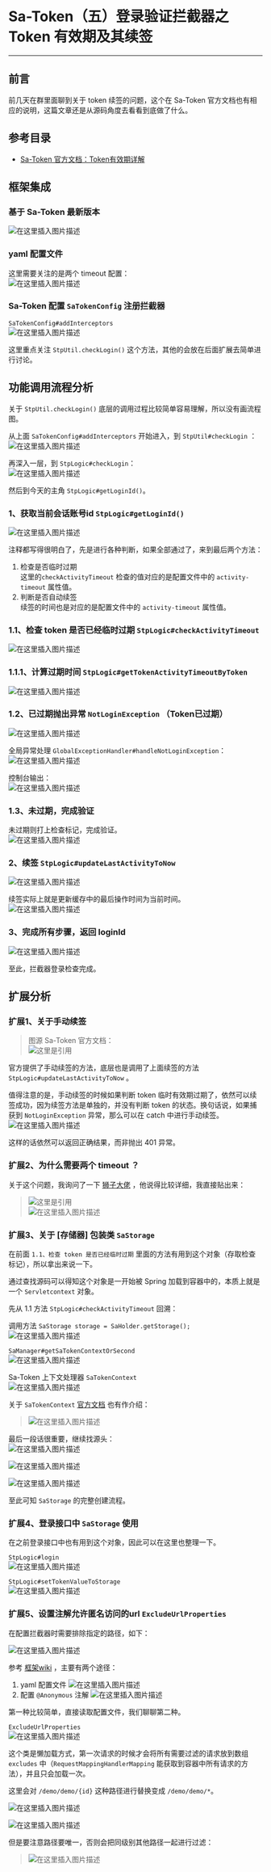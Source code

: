 # Sa-Token（五）登录验证拦截器之 Token 有效期及其续签
- - -

## 前言
前几天在群里面聊到关于 token 续签的问题，这个在 Sa-Token 官方文档也有相应的说明，这篇文章还是从源码角度去看看到底做了什么。

## 参考目录
- [Sa-Token 官方文档：Token有效期详解](https://sa-token.dev33.cn/doc/index.html#/fun/token-timeout)

## 框架集成
### 基于 Sa-Token 最新版本
![在这里插入图片描述](img05/744c56e3da7048c4b668fa87ca906d54.png)
### yaml 配置文件
这里需要关注的是两个 timeout 配置：<br>
![在这里插入图片描述](img05/5a88e5a96f9d4ed8b69dbc0e19eb987a.png)

### Sa-Token 配置 `SaTokenConfig` 注册拦截器
`SaTokenConfig#addInterceptors`<br>
![在这里插入图片描述](img05/81b5cce90439483aa39bb85ea966dfab.png)

这里重点关注 `StpUtil.checkLogin()` 这个方法，其他的会放在后面扩展去简单进行讨论。
## 功能调用流程分析
关于 `StpUtil.checkLogin()` 底层的调用过程比较简单容易理解，所以没有画流程图。

从上面 `SaTokenConfig#addInterceptors` 开始进入，到 `StpUtil#checkLogin` ：<br>
![在这里插入图片描述](img05/6fc1f964e6b7411aab55e5b97173b841.png)<br>

再深入一层，到 `StpLogic#checkLogin`：<br>
![在这里插入图片描述](img05/2141187c151046fe9f1f6f6c232979cb.png)<br>

然后到今天的主角 `StpLogic#getLoginId()`。
###  1、获取当前会话账号id `StpLogic#getLoginId()`
![在这里插入图片描述](img05/f0a09f822f3d418c962e79fb2795dfc8.png)

注释都写得很明白了，先是进行各种判断，如果全部通过了，来到最后两个方法：

1. 检查是否临时过期<br>
   这里的`checkActivityTimeout` 检查的值对应的是配置文件中的 `activity-timeout` 属性值。
2. 判断是否自动续签<br>
   续签的时间也是对应的是配置文件中的 `activity-timeout` 属性值。

### 1.1、检查 token 是否已经临时过期 `StpLogic#checkActivityTimeout`
![在这里插入图片描述](img05/dc317bb6be5047a8b115b6a0ce5764ec.png)
### 1.1.1、计算过期时间 `StpLogic#getTokenActivityTimeoutByToken`
![在这里插入图片描述](img05/1a1e540be256427ab22520ffcbbfdc15.png)
### 1.2、已过期抛出异常 `NotLoginException` （Token已过期）
![在这里插入图片描述](img05/272ee1830b9c493a942542a7d9221d05.png)

全局异常处理 `GlobalExceptionHandler#handleNotLoginException`：<br>
![在这里插入图片描述](img05/dc6d5270be754c9683cd9a5a8f253b63.png)<br>

控制台输出：<br>
![在这里插入图片描述](img05/41e8e6edc7c6420caceb1736187a5da1.png)
### 1.3、未过期，完成验证
未过期则打上检查标记，完成验证。<br>
![在这里插入图片描述](img05/1cd2376575e047af8288387c29ad4382.png)
### 2、续签 `StpLogic#updateLastActivityToNow`
![在这里插入图片描述](img05/c142eceeaac74fd89405c2d0e685d747.png)

续签实际上就是更新缓存中的最后操作时间为当前时间。<br>
![在这里插入图片描述](img05/2a8bc9306f1441e98a11263383d6c822.png)
### 3、完成所有步骤，返回 loginId
![在这里插入图片描述](img05/688c901fc679463293be25391bcd1d7e.png)

至此，拦截器登录检查完成。

## 扩展分析
### 扩展1、关于手动续签

>图源 Sa-Token 官方文档：<br>
> ![这里是引用](img05/78f2c860d8e64114a879320bf01c6bd5.png)

官方提供了手动续签的方法，底层也是调用了上面续签的方法 `StpLogic#updateLastActivityToNow` 。

值得注意的是，手动续签的时候如果判断 token 临时有效期过期了，依然可以续签成功，因为续签方法是单独的，并没有判断 token 的状态。换句话说，如果捕获到 `NotLoginException` 异常，那么可以在 catch 中进行手动续签。<br>
![在这里插入图片描述](img05/e604bab869924b5b98059838c0d3f2c3.png)<br>

这样的话依然可以返回正确结果，而非抛出 401 异常。
### 扩展2、为什么需要两个 timeout ？
关于这个问题，我询问了一下 [狮子大佬](https://blog.csdn.net/weixin_40461281?type=blog) ，他说得比较详细，我直接贴出来：

> ![这里是引用](img05/a603559f7a0648c08638c4d778ec4881.png)<br>
> ![在这里插入图片描述](img05/cb87f7679c7e457dab83e255d52270da.png)<br>
### 扩展3、关于 [存储器] 包装类 `SaStorage`
在前面 `1.1、检查 token 是否已经临时过期` 里面的方法有用到这个对象（存取检查标记），所以拿出来说一下。

通过查找源码可以得知这个对象是一开始被 Spring 加载到容器中的，本质上就是一个 `Servletcontext` 对象。

先从 1.1 方法 `StpLogic#checkActivityTimeout` 回溯：

调用方法 `SaStorage storage = SaHolder.getStorage();`<br>
![在这里插入图片描述](img05/bf0ae935a39b46868d95c4b5ee7387a6.png)<br>

`SaManager#getSaTokenContextOrSecond`<br>
![在这里插入图片描述](img05/f561a6a5bfd24435b1a72e87837afd64.png)<br>

Sa-Token 上下文处理器 `SaTokenContext`<br>
![在这里插入图片描述](img05/c40191bd1ea2439997a5f75cc28c8aba.png)<br>

关于 `SaTokenContext` [官方文档](https://sa-token.dev33.cn/doc/index.html#/fun/sa-token-context) 也有作介绍：<br>

> ![在这里插入图片描述](img05/9cb3d3ac39bf4ebb9d9250dc9770339a.png)<br>

最后一段话很重要，继续找源头：<br>
![在这里插入图片描述](img05/41fc82f6d50345f480a027c6e73a4851.png)

![在这里插入图片描述](img05/d7595420dd0043fb9df445a97afbb1bb.png)

![在这里插入图片描述](img05/18b56208c38740579cf54f0a08b6939b.png)

至此可知 `SaStorage` 的完整创建流程。
### 扩展4、登录接口中 `SaStorage` 使用
在之前登录接口中也有用到这个对象，因此可以在这里也整理一下。<br>

`StpLogic#login`<br>
![在这里插入图片描述](img05/e811f331aa544204994c34e2eb0d053a.png)<br>

`StpLogic#setTokenValueToStorage`<br>
![在这里插入图片描述](img05/5749e50cff8c4eb18a427408d6324076.png)
### 扩展5、设置注解允许匿名访问的url `ExcludeUrlProperties`
在配置拦截器时需要排除指定的路径，如下：<br>

![在这里插入图片描述](img05/008e38b2753d4fcfb5d3bd3642b6954f.png)

参考 [框架wiki](https://gitee.com/dromara/RuoYi-Vue-Plus/wikis/%E6%A1%86%E6%9E%B6%E5%8A%9F%E8%83%BD/%E6%8E%A5%E5%8F%A3%E6%94%BE%E8%A1%8C) ，主要有两个途径：

1. yaml 配置文件
   ![在这里插入图片描述](img05/5b3cce995b794ae6801b09e23af08001.png)
2. 配置 `@Anonymous` 注解
   ![在这里插入图片描述](img05/a4b21a10139e433983696f2bef9ce4b4.png)

第一种比较简单，直接读取配置文件，我们聊聊第二种。

`ExcludeUrlProperties`<br>
![在这里插入图片描述](img05/b8af745c139442559495a042d1a5ee17.png)<br>

这个类是懒加载方式，第一次请求的时候才会将所有需要过滤的请求放到数组 `excludes` 中（`RequestMappingHandlerMapping` 能获取到容器中所有请求的方法），并且只会加载一次。<br>

这里会对 `/demo/demo/{id}` 这种路径进行替换变成 `/demo/demo/*`。<br>

![在这里插入图片描述](img05/d204d2b5350f467c939a2a45a1fe5f5c.png)<br>

![在这里插入图片描述](img05/bb33368379d64d13812bcb0348514936.png)<br>

但是要注意路径要唯一，否则会把同级别其他路径一起进行过滤：<br>

> ![在这里插入图片描述](img05/c56affa253c14915909d4b91de6f512e.png)
